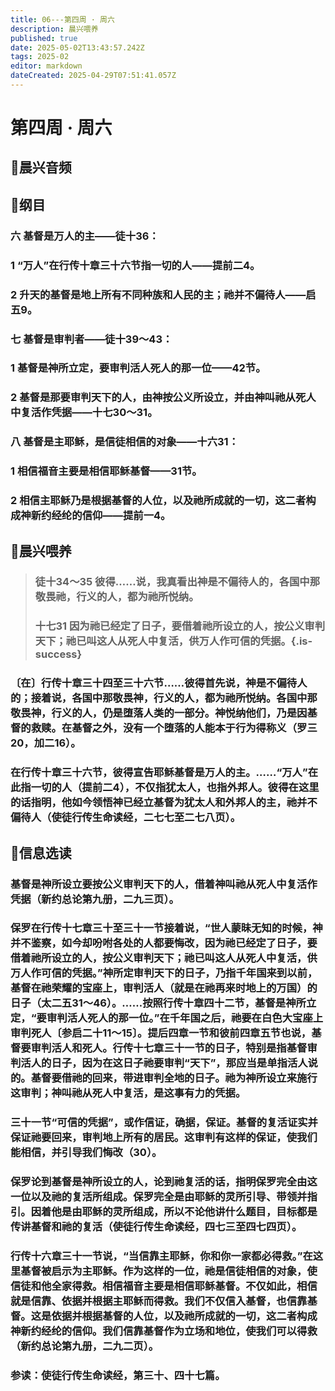 ```yaml
---
title: 06---第四周 · 周六
description: 晨兴喂养
published: true
date: 2025-05-02T13:43:57.242Z
tags: 2025-02
editor: markdown
dateCreated: 2025-04-29T07:51:41.057Z
---
```


# 第四周 · 周六
## 🎵晨兴音频

## 📖纲目

### 六   基督是万人的主——徒十36：

### 1   “万人”在行传十章三十六节指一切的人——提前二4。

### 2   升天的基督是地上所有不同种族和人民的主；祂并不偏待人——启五9。

### 七   基督是审判者——徒十39～43：

### 1   基督是神所立定，要审判活人死人的那一位——42节。

### 2   基督是那要审判天下的人，由神按公义所设立，并由神叫祂从死人中复活作凭据——十七30～31。

### 八   基督是主耶稣，是信徒相信的对象——十六31：

### 1   相信福音主要是相信耶稣基督——31节。

### 2   相信主耶稣乃是根据基督的人位，以及祂所成就的一切，这二者构成神新约经纶的信仰——提前一4。

## 📖晨兴喂养

>### 徒十34～35    彼得……说，我真看出神是不偏待人的，各国中那敬畏祂，行义的人，都为祂所悦纳。
>
>### 十七31    因为祂已经定了日子，要借着祂所设立的人，按公义审判天下；祂已叫这人从死人中复活，供万人作可信的凭据。{.is-success}

### 〔在〕行传十章三十四至三十六节……彼得首先说，神是不偏待人的；接着说，各国中那敬畏神，行义的人，都为祂所悦纳。各国中那敬畏神，行义的人，仍是堕落人类的一部分。神悦纳他们，乃是因基督的救赎。在基督之外，没有一个堕落的人能本于行为得称义（罗三20，加二16）。

### 在行传十章三十六节，彼得宣告耶稣基督是万人的主。……“万人”在此指一切的人（提前二4），不仅指犹太人，也指外邦人。彼得在这里的话指明，他如今领悟神已经立基督为犹太人和外邦人的主，祂并不偏待人（使徒行传生命读经，二七七至二七八页）。

## 📖信息选读

### 基督是神所设立要按公义审判天下的人，借着神叫祂从死人中复活作凭据（新约总论第九册，二九三页）。

### 保罗在行传十七章三十至三十一节接着说，“世人蒙昧无知的时候，神并不鉴察，如今却吩咐各处的人都要悔改，因为祂已经定了日子，要借着祂所设立的人，按公义审判天下；祂已叫这人从死人中复活，供万人作可信的凭据。”神所定审判天下的日子，乃指千年国来到以前，基督在祂荣耀的宝座上，审判活人（就是在祂再来时地上的万国）的日子（太二五31～46）。……按照行传十章四十二节，基督是神所立定，“要审判活人死人的那一位。”在千年国之后，祂要在白色大宝座上审判死人〔参启二十11～15〕。提后四章一节和彼前四章五节也说，基督要审判活人和死人。行传十七章三十一节的日子，特别是指基督审判活人的日子，因为在这日子祂要审判“天下”，那应当是单指活人说的。基督要借祂的回来，带进审判全地的日子。祂为神所设立来施行这审判；神叫祂从死人中复活，是这事有力的凭据。

### 三十一节“可信的凭据”，或作信证，确据，保证。基督的复活证实并保证祂要回来，审判地上所有的居民。这审判有这样的保证，使我们能相信，并引导我们悔改（30）。

### 保罗论到基督是神所设立的人，论到祂复活的话，指明保罗完全由这一位以及祂的复活所组成。保罗完全是由耶稣的灵所引导、带领并指引。因着他是由耶稣的灵所组成，所以不论他讲什么题目，目标都是传讲基督和祂的复活（使徒行传生命读经，四七三至四七四页）。

### 行传十六章三十一节说，“当信靠主耶稣，你和你一家都必得救。”在这里基督被启示为主耶稣。作为这样的一位，祂是信徒相信的对象，使信徒和他全家得救。相信福音主要是相信耶稣基督。不仅如此，相信就是信靠、依据并根据主耶稣而得救。我们不仅信入基督，也信靠基督。这是依据并根据基督的人位，以及祂所成就的一切，这二者构成神新约经纶的信仰。我们信靠基督作为立场和地位，使我们可以得救（新约总论第九册，二九二页）。

### 参读：使徒行传生命读经，第三十、四十七篇。
<!-- Google tag (gtag.js) -->
<script async src="https://www.googletagmanager.com/gtag/js?id=G-1P8709Z16T"></script>
<script>
  window.dataLayer = window.dataLayer || [];
  function gtag(){dataLayer.push(arguments);}
  gtag('js', new Date());

  gtag('config', 'G-1P8709Z16T');
</script>